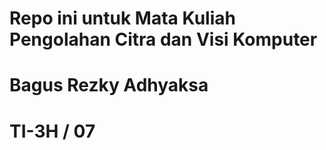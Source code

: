 # Repo ini untuk Mata Kuliah Pengolahan Citra dan Visi Komputer
# Bagus Rezky Adhyaksa
# TI-3H / 07
